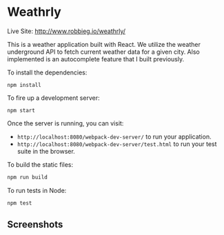 # Weathrly

Live Site: http://www.robbieg.io/weathrly/

This is a weather application built with React.  We utilize the weather underground API to fetch current weather data for a given city.  Also implemented is an autocomplete feature that I built previously.

To install the dependencies:

```
npm install
```

To fire up a development server:

```
npm start
```

Once the server is running, you can visit:

* `http://localhost:8080/webpack-dev-server/` to run your application.
* `http://localhost:8080/webpack-dev-server/test.html` to run your test suite in the browser.

To build the static files:

```js
npm run build
```


To run tests in Node:

```js
npm test
```

## Screenshots

